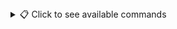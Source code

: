 <!-- commands_button -->
<details>
<summary>📋 Click to see available commands</summary>

### 🤖 Issue Command List

| Command                                | Description                                      |
|----------------------------------------|--------------------------------------------------|
| `/[prefix] summarize`                  | Generates a concise summary of the current issue |
| `/[prefix] find-similar-issues`        | Finds related issues to the given issue          |
| `/[prefix] find-similar-pull-requests` | Finds related pull requests to the given issue   |
| `/[prefix] find-similar-commits`       | Finds related commits to the given issue         |
| `/[prefix] find-similar-code`          | Finds related code to this issue                 |

</details>
<!-- commands_button -->